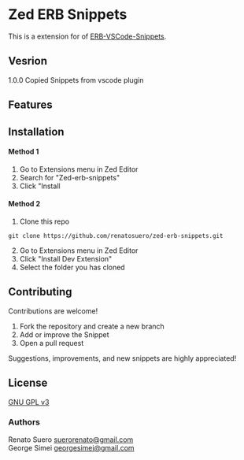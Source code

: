 # Zed ERB Snippets
This is a extension for of [ERB-VSCode-Snippets](https://github.com/ZneuRay/ERB-VSCode-Snippets).

## Vesrion
1.0.0 Copied Snippets from vscode plugin

## Features

## Installation
#### Method 1
1. Go to Extensions menu in Zed Editor
2. Search for "Zed-erb-snippets"
3. Click "Install

#### Method 2
1. Clone this repo
```
git clone https://github.com/renatosuero/zed-erb-snippets.git
```
2. Go to Extensions menu in Zed Editor
3. Click "Install Dev Extension"
4. Select the folder you has cloned

## Contributing
Contributions are welcome!
1. Fork the repository and create a new branch
2. Add or improve the Snippet
3. Open a pull request

Suggestions, improvements, and new snippets are highly appreciated!


## License

[GNU GPL v3](./LICENSE)

### Authors
Renato Suero <suerorenato@gmail.com>  
George Simei <georgesimei@gmail.com>
